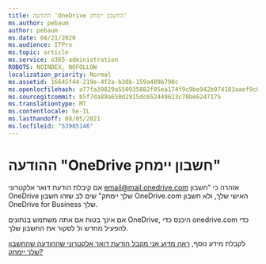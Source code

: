 ```yaml
---
title: ההודעה 'OneDrive החשבון יימחק'
ms.author: pebaum
author: pebaum
ms.date: 04/21/2020
ms.audience: ITPro
ms.topic: article
ms.service: o365-administration
ROBOTS: NOINDEX, NOFOLLOW
localization_priority: Normal
ms.assetid: 16645f44-219e-4f2a-b30b-159a409b790c
ms.openlocfilehash: a77fa39829a550935882f05ea174f9c9be942b074183aaef9c0e464c94cfb4ba
ms.sourcegitcommit: b5f7da89a650d2915dc652449623c78be6247175
ms.translationtype: MT
ms.contentlocale: he-IL
ms.lasthandoff: 08/05/2021
ms.locfileid: "53985146"
---
```

# <a name="onedrive-account-will-be-deleted-message"></a>ההודעה "OneDrive חשבון יימחק"

אם קיבלת הודעת דואר אלקטרוני email@mail.onedrive.com אזהרה כי "חשבון OneDrive שלך יימחק" שים לב שזהו חשבון OneDrive.com האישי שלך, ולא חשבון OneDrive for Business שלך. 
  
אם אינך בטוח אם אתה משתמש בנתונים OneDrive, היכנס כדי onedrive.com כדי להפעיל מחדש ול לסקור את החשבון שלך.
  
לקבלת מידע נוסף, [ראה מדוע אני מקבל הודעת דואר אלקטרוני שההודעה שהחשבון שלך יימחק?](https://go.microsoft.com/fwlink/?linkid=2036151&amp;clcid=0x409)
  

